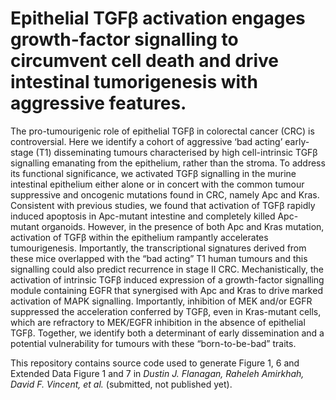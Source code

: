 # Epithelial TGFβ activation engages growth-factor signalling to circumvent cell death and drive intestinal tumorigenesis with aggressive features.

The pro-tumourigenic role of epithelial TGFβ in colorectal cancer (CRC) is controversial. Here we identify a cohort of aggressive ‘bad acting’ early-stage (T1) disseminating tumours characterised by high cell-intrinsic TGFβ signalling emanating from the epithelium, rather than the stroma. To address its functional significance, we activated TGFβ signalling in the murine intestinal epithelium either alone or in concert with the common tumour suppressive and oncogenic mutations found in CRC, namely Apc and Kras. Consistent with previous studies, we found that activation of TGFβ rapidly induced apoptosis in Apc-mutant intestine and completely killed Apc-mutant organoids. However, in the presence of both Apc and Kras mutation, activation of TGFβ within the epithelium rampantly accelerates tumourigenesis. Importantly, the transcriptional signatures derived from these mice overlapped with the “bad acting” T1 human tumours and this signalling could also predict recurrence in stage II CRC. Mechanistically, the activation of intrinsic TGFβ induced expression of a growth-factor signalling module containing EGFR that synergised with Apc and Kras to drive marked activation of MAPK signalling. Importantly, inhibition of MEK and/or EGFR suppressed the acceleration conferred by TGFβ, even in Kras-mutant cells, which are refractory to MEK/EGFR inhibition in the absence of epithelial TGFβ. Together, we identify both a determinant of early dissemination and a potential vulnerability for tumours with these “born-to-be-bad” traits.

This repository contains source code used to generate Figure 1, 6 and Extended Data Figure 1 and 7 in <i>Dustin J. Flanagan, Raheleh Amirkhah, David F. Vincent, et al.</i> (submitted, not published yet).
